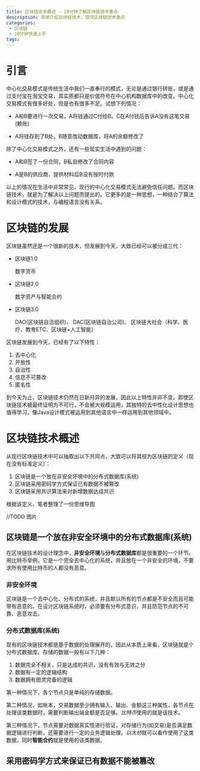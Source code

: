 ```yaml
---
title: 区块链技术概述 - 10分钟了解区块链技术重点
description: 简单介绍区块链技术，探究区块链技术重点
categories:
 - 区块链
 - 10分钟快速上手
tags:
---
```


# 引言

中心化交易模式是传统生活中我们一直奉行的模式，无论是通过银行转账，或是通过支付宝在淘宝交易，其实质都只是价值符号在中心机构数据库中的改变。中心化交易模式有很多好处，但是也有很多不足。试想下列情况：

* A和B要进行一次交易，A将钱通过C付给B。C在A付钱后告诉A没有这笔交易(赖账)

* A将钱存到了B处，B随意改动数据库，将A的余额修改了

除了中心化交易模式之外，还有一些现实生活中遇到的问题：

* A和B签了一份合同，B私自修改了合同内容

* A是B的供应商，提供材料后B没有按时付款

以上的情况在生活中非常常见，现行的中心化交易模式无法避免信任问题。而区块链技术，就是为了解决以上问题而提出的。它更多的是一种思想，一种结合了算法和设计模式的技术，与编程语言没有关系。

# 区块链的发展

区块链虽然还是一个很新的技术，但发展到今天，大致已经可以被分成三代：

* 区块链1.0

    数字货币

* 区块链2.0

    数字资产与智能合约

* 区块链3.0

    DAO(区块链自洽组织)、 DAC(区块链自治公司)、 区块链大社会（科学、医疗、教育ETC、区块链+人工智能）

区块链发展到今天，已经有了以下特性：
1. 去中心化
2. 开放性
3. 自治性
4. 信息不可篡改
5. 匿名性

到今天为止，区块链技术仍然在日新月异的发展，因此以上特性并非不变。即使区块链技术被最终证明为不可行，不会被大规模运用，其独特的去中性化设计思想也值得学习，像Java设计模式被运用到其他语言中一样运用到其他领域中。

# 区块链技术概述

从现行区块链技术中可以抽取出以下共同点，大致可以将其视为区块链的定义（现在没有标准定义）：

1. 区块链是一个放在非安全环境中的分布式数据库(系统)
2. 区块链采用密码学方式保证已有数据不被篡改
3. 区块链采用共识算法来对新增数据达成共识

根据该定义，笔者整理了一份思维导图

//TODO 图片

## 区块链是一个放在非安全环境中的分布式数据库(系统)

在区块链技术的设计理念中，**非安全环境**与**分布式数据库**都是很重要的一个环节。用比特币举例，它是一个完全去中心化的系统，并且放在一个非安全的环境，不要求所有使用比特币的人都没有恶意。

### 非安全环境

区块链是一个去中心化、分布式的系统，并且默认所有的节点都是不安全而且可能带有恶意的。在设计区块链系统时，必须要有分布式意识，并且防范节点的不可靠、恶意攻击。

### 分布式数据库(系统)

现有的区块链技术都是基于数据的处理展开的。因此从本质上来看，区块链就是个分布式数据库。存储的数据一般有以下几种：

1. 数据完全不相关，只是达成的共识，没有有效与无效之分
2. 数据有一定的逻辑结构
3. 数据拥有图灵完备的逻辑

第一种情况下，各个节点只是单纯的存储数据。

第二种情况，如账本，交易数据至少拥有输入、输出、金额这三种属性，各节点在处理该类数据时，需要判断输出端金额是否足够。*比特币*使用的就是该技术。

第三种情况下，节点需要对数据真实性进行验证，对存储行为(如交易)是否满足数据逻辑进行判断，还需要进行一定的业务逻辑处理。*以太坊*就可以看作使用了这类数据，同时**智能合约**就是使用的该类数据。

## 采用密码学方式来保证已有数据不能被篡改




